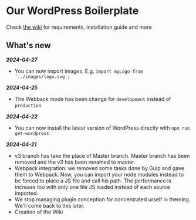 # Our WordPress Boilerplate

Check [the wiki](https://github.com/studiochampgauche/wordpress-boilerplate/wiki) for requirements, installation guide and more

## What's new

***2024-04-27***
- You can now import images. E.g. `import myLogo from '../images/logo.svg';`

***2024-04-25***
- The Webback mode has been change for `development` instead of `production`

***2024-04-22***
- You can now install the latest version of WordPress directly with `npm run get-wordpress`

***2024-04-21***
- v3 branch has take the place of Master branch. Master branch has been removed and the v3 has been renamed to master.
- Webpack integration: we removed some tasks done by Gulp and gave them to Webpack. Now, you can import your node modules instead to be forced to place a JS file and call his path. The performance is increase too with only one file JS loaded instead of each source imported.
- We stop managing plugin conception for concentrated urself in theming. We'll come back to this later.
- Creation of the Wiki